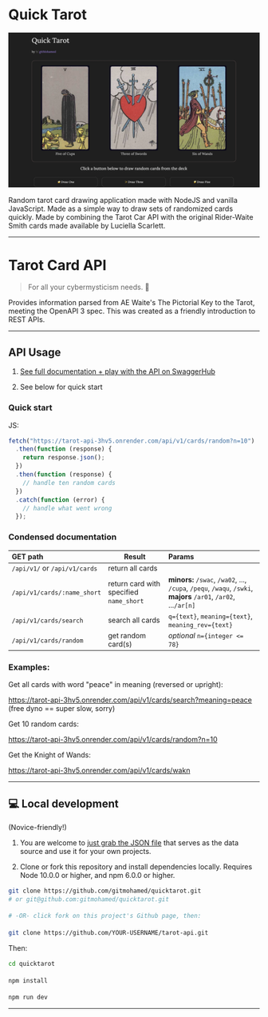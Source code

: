 # Quick Tarot

[![Quick Tarot Screenshot][screen]](https://github.com/gitmohamed/quicktarot)

Random tarot card drawing application made with NodeJS and vanilla JavaScript. Made as a simple way to draw sets of randomized cards quickly. Made by combining the Tarot Car API with the original Rider-Waite Smith cards made available by Luciella Scarlett.

---

# Tarot Card API

> For all your cybermysticism needs. 🔮

Provides information parsed from AE Waite's The Pictorial Key to the Tarot, meeting the OpenAPI 3 spec. This was created as a friendly introduction to REST APIs.

---

## API Usage

1. [See full documentation + play with the API on SwaggerHub](https://app.swaggerhub.com/apis/ekswagger/tarot-api/1.3)

2. See below for quick start

### Quick start

JS:

```javascript
fetch("https://tarot-api-3hv5.onrender.com/api/v1/cards/random?n=10")
  .then(function (response) {
    return response.json();
  })
  .then(function (response) {
    // handle ten random cards
  })
  .catch(function (error) {
    // handle what went wrong
  });
```

### Condensed documentation

| GET path                      | Result                                  | Params                                                                                                          |
| :---------------------------- | --------------------------------------- | :-------------------------------------------------------------------------------------------------------------- |
| `/api/v1/` or `/api/v1/cards` | return all cards                        |                                                                                                                 |
| `/api/v1/cards/:name_short`   | return card with specified `name_short` | **minors:** `/swac`, `/wa02`, ..., `/cupa`, `/pequ`, `/waqu`, `/swki`, **majors** `/ar01`, `/ar02`, ...`/ar[n]` |
| `/api/v1/cards/search`        | search all cards                        | `q={text}`, `meaning={text}`, `meaning_rev={text}`                                                              |
| `/api/v1/cards/random`        | get random card(s)                      | _optional_ `n={integer <= 78}`                                                                                  |

### Examples:

Get all cards with word "peace" in meaning (reversed or upright):

https://tarot-api-3hv5.onrender.com/api/v1/cards/search?meaning=peace (free dyno == super slow, sorry)

Get 10 random cards:

https://tarot-api-3hv5.onrender.com/api/v1/cards/random?n=10

Get the Knight of Wands:

https://tarot-api-3hv5.onrender.com/api/v1/cards/wakn

---

## 💻 Local development

(Novice-friendly!)

1. You are welcome to [just grab the JSON file](./static/card_data.json) that serves as the data source and use it for your own projects.

2. Clone or fork this repository and install dependencies locally. Requires Node 10.0.0 or higher, and npm 6.0.0 or higher.

```sh
git clone https://github.com/gitmohamed/quicktarot.git
# or git@github.com:gitmohamed/quicktarot.git

# -OR- click fork on this project's Github page, then:

git clone https://github.com/YOUR-USERNAME/tarot-api.git
```

Then:

```sh
cd quicktarot

npm install

npm run dev
```

---

[screen]: ./static/screenshot.png